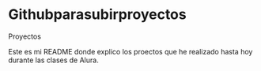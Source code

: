 # Githubparasubirproyectos
Proyectos

Este es mi README donde explico los proectos que he realizado hasta hoy durante las clases de Alura.
